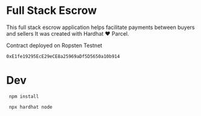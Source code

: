 # Full Stack Escrow

This full stack escrow application helps facilitate payments between buyers and sellers
It was created with Hardhat ❤️ Parcel.

Contract deployed on Ropsten Testnet

    0xE1fe19295EcE29eCE8a25969aDf5D5650a10b914

# Dev

     npm install

     npx hardhat node

